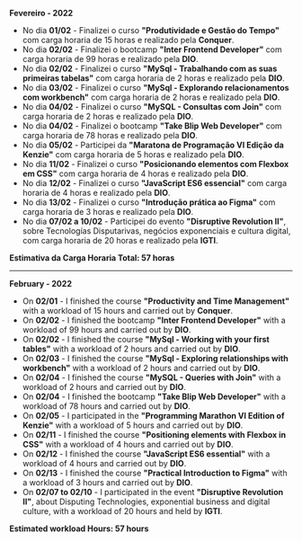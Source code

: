 **Fevereiro - 2022**

- No dia **01/02** - Finalizei o curso **"Produtividade e Gestão do Tempo"** com carga horaria de 15 horas e realizado pela **Conquer**.
- No dia **02/02** - Finalizei o bootcamp **"Inter Frontend Developer"** com carga horaria de 99 horas e realizado pela **DIO**.
- No dia **02/02** - Finalizei o curso **"MySql - Trabalhando com as suas primeiras tabelas"** com carga horaria de 2 horas e realizado pela **DIO**.
- No dia **03/02** - Finalizei o curso **"MySql - Explorando relacionamentos com workbench"** com carga horaria de 2 horas e realizado pela **DIO**.
- No dia **04/02** - Finalizei o curso **"MySQL - Consultas com Join"** com carga horaria de 2 horas e realizado pela **DIO**.
- No dia **04/02** - Finalizei o bootcamp **"Take Blip Web Developer"** com carga horaria de 78 horas e realizado pela **DIO**.
- No dia **05/02** - Participei da **"Maratona de Programação VI Edição da Kenzie"** com carga horaria de 5 horas e realizado pela **DIO**.
- No dia **11/02** - Finalizei o curso **"Posicionando elementos com Flexbox em CSS"** com carga horaria de 4 horas e realizado pela **DIO**.
- No dia **12/02** - Finalizei o curso **"JavaScript ES6 essencial"** com carga horaria de 4 horas e realizado pela **DIO**.
- No dia **13/02** - Finalizei o curso **"Introdução prática ao Figma"** com carga horaria de 3 horas e realizado pela **DIO**.
- No dia **07/02 a 10/02** - Participei do evento **"Disruptive Revolution II"**, sobre Tecnologías Disputarivas, negócios exponenciais e cultura digital, com carga horaria de 20 horas e realizado pela **IGTI**.

**Estimativa da Carga Horaria Total: 57 horas**

-----------------
**February - 2022**

- On **02/01** - I finished the course **"Productivity and Time Management"** with a workload of 15 hours and carried out by **Conquer**.
- On **02/02** - I finished the bootcamp **"Inter Frontend Developer"** with a workload of 99 hours and carried out by **DIO**.
- On **02/02** - I finished the course **"MySql - Working with your first tables"** with a workload of 2 hours and carried out by **DIO**.
- On **02/03** - I finished the course **"MySql - Exploring relationships with workbench"** with a workload of 2 hours and carried out by **DIO**.
- On **02/04** - I finished the course **"MySQL - Queries with Join"** with a workload of 2 hours and carried out by **DIO**.
- On **02/04** - I finished the bootcamp **"Take Blip Web Developer"** with a workload of 78 hours and carried out by **DIO**.
- On **02/05** - I participated in the **"Programming Marathon VI Edition of Kenzie"** with a workload of 5 hours and carried out by **DIO**.
- On **02/11** - I finished the course **"Positioning elements with Flexbox in CSS"** with a workload of 4 hours and carried out by **DIO**.
- On **02/12** - I finished the course **"JavaScript ES6 essential"** with a workload of 4 hours and carried out by **DIO**.
- On **02/13** - I finished the course **"Practical Introduction to Figma"** with a workload of 3 hours and carried out by **DIO**.
- On **02/07 to 02/10** - I participated in the event **"Disruptive Revolution II"**, about Disputing Technologies, exponential business and digital culture, with a workload of 20 hours and held by **IGTI**.

**Estimated workload Hours: 57 hours**